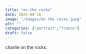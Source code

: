 ```yaml
---
title: "on the rocks"
date: 2024-08-16
image: "/images/on the rocks.jpeg"
alt: ""
categories: ["portrait","france"]
draft: false
---
```


charlie on the rocks. 